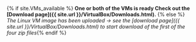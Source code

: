 {% if site.VMs_available %} **One or both of the VMs is ready  Check out the [Download page]({{ site.url }}/VirtualBox/Downloads.html).**
{% else %} *The Linux VM image has been uploaded → see the [download page]({{ site.url }}/VirtualBox/Downloads.html) to start download of the first of the four zip files*{% endif %}
